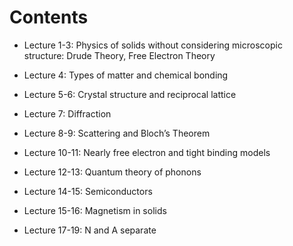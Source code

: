 # Contents

* Lecture 1-3: Physics of solids without considering microscopic structure: Drude Theory, Free Electron Theory

* Lecture 4: Types of matter and chemical bonding

* Lecture 5-6: Crystal structure and reciprocal lattice

* Lecture 7: Diffraction

* Lecture 8-9: Scattering and Bloch’s Theorem

* Lecture 10-11: Nearly free electron and tight binding models

* Lecture 12-13: Quantum theory of phonons

* Lecture 14-15: Semiconductors

* Lecture 15-16: Magnetism in solids

* Lecture 17-19: N and A separate
